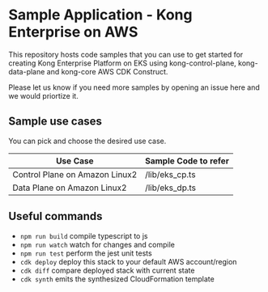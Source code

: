 # Sample Application - Kong Enterprise on AWS

This repository hosts code samples that you can use to get started for creating Kong Enterprise Platform on EKS using kong-control-plane, kong-data-plane and kong-core AWS CDK Construct. 

Please let us know if you need more samples by opening an issue here and we would priortize it.

## Sample use cases

You can pick and choose the desired use case. 

|Use Case | Sample Code to refer  |
--- | --- |
|Control Plane on Amazon Linux2 | /lib/eks_cp.ts|
|Data Plane on Amazon Linux2 | /lib/eks_dp.ts|

## Useful commands

 * `npm run build`   compile typescript to js
 * `npm run watch`   watch for changes and compile
 * `npm run test`    perform the jest unit tests
 * `cdk deploy`      deploy this stack to your default AWS account/region
 * `cdk diff`        compare deployed stack with current state
 * `cdk synth`       emits the synthesized CloudFormation template


